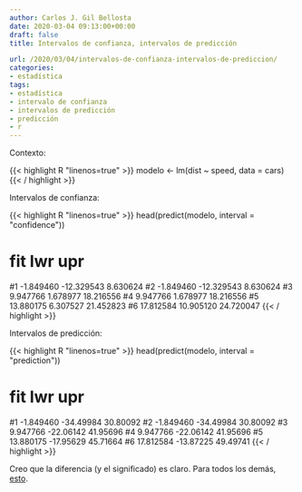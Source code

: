 ```yaml
---
author: Carlos J. Gil Bellosta
date: 2020-03-04 09:13:00+00:00
draft: false
title: Intervalos de confianza, intervalos de predicción

url: /2020/03/04/intervalos-de-confianza-intervalos-de-prediccion/
categories:
- estadística
tags:
- estadística
- intervalo de confianza
- intervalos de predicción
- predicción
- r
---
```


Contexto:

{{< highlight R "linenos=true" >}}
modelo <- lm(dist ~ speed, data = cars)
{{< / highlight >}}

Intervalos de confianza:







{{< highlight R "linenos=true" >}}
head(predict(modelo, interval = "confidence"))
#        fit        lwr       upr
#1 -1.849460 -12.329543  8.630624
#2 -1.849460 -12.329543  8.630624
#3  9.947766   1.678977 18.216556
#4  9.947766   1.678977 18.216556
#5 13.880175   6.307527 21.452823
#6 17.812584  10.905120 24.720047
{{< / highlight >}}

Intervalos de predicción:

{{< highlight R "linenos=true" >}}
head(predict(modelo, interval = "prediction"))
#        fit       lwr      upr
#1 -1.849460 -34.49984 30.80092
#2 -1.849460 -34.49984 30.80092
#3  9.947766 -22.06142 41.95696
#4  9.947766 -22.06142 41.95696
#5 13.880175 -17.95629 45.71664
#6 17.812584 -13.87225 49.49741
{{< / highlight >}}

Creo que la diferencia (y el significado) es claro. Para todos los demás, [esto](https://datascienceplus.com/prediction-interval-the-wider-sister-of-confidence-interval/).